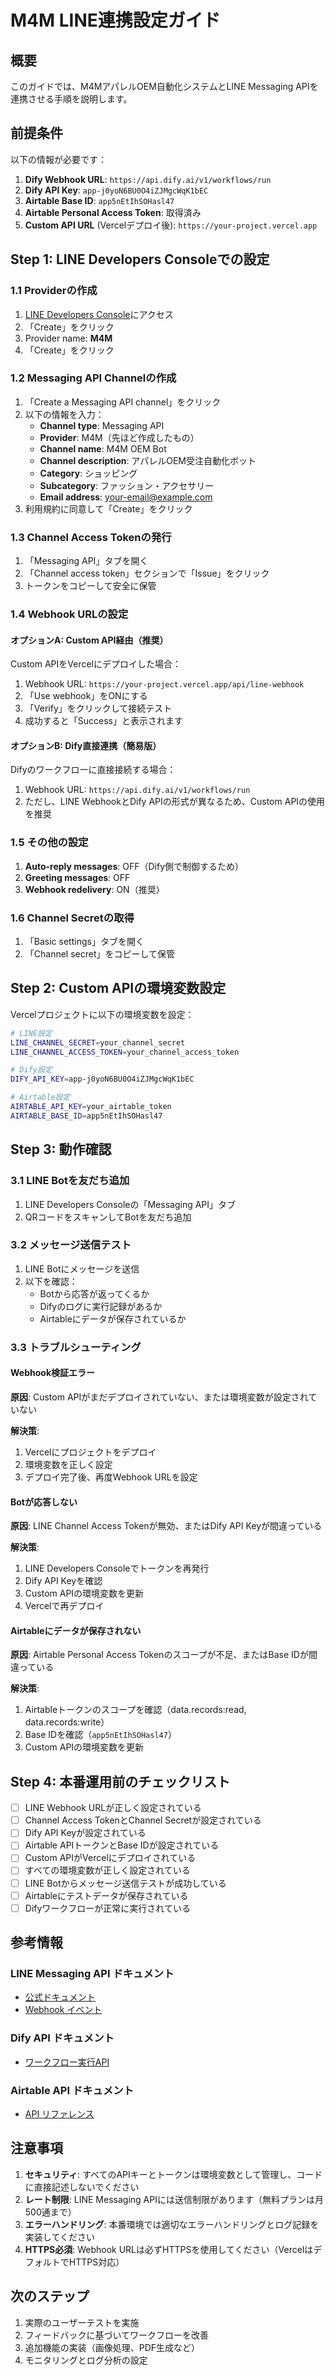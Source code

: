 # M4M LINE連携設定ガイド

## 概要

このガイドでは、M4MアパレルOEM自動化システムとLINE Messaging APIを連携させる手順を説明します。

## 前提条件

以下の情報が必要です：

1. **Dify Webhook URL**: `https://api.dify.ai/v1/workflows/run`
2. **Dify API Key**: `app-j0yoN6BU0O4iZJMgcWqK1bEC`
3. **Airtable Base ID**: `app5nEtIhSOHasl47`
4. **Airtable Personal Access Token**: 取得済み
5. **Custom API URL** (Vercelデプロイ後): `https://your-project.vercel.app`

## Step 1: LINE Developers Consoleでの設定

### 1.1 Providerの作成

1. [LINE Developers Console](https://developers.line.biz/console/)にアクセス
2. 「Create」をクリック
3. Provider name: **M4M**
4. 「Create」をクリック

### 1.2 Messaging API Channelの作成

1. 「Create a Messaging API channel」をクリック
2. 以下の情報を入力：
   - **Channel type**: Messaging API
   - **Provider**: M4M（先ほど作成したもの）
   - **Channel name**: M4M OEM Bot
   - **Channel description**: アパレルOEM受注自動化ボット
   - **Category**: ショッピング
   - **Subcategory**: ファッション・アクセサリー
   - **Email address**: your-email@example.com
3. 利用規約に同意して「Create」をクリック

### 1.3 Channel Access Tokenの発行

1. 「Messaging API」タブを開く
2. 「Channel access token」セクションで「Issue」をクリック
3. トークンをコピーして安全に保管

### 1.4 Webhook URLの設定

#### オプションA: Custom API経由（推奨）

Custom APIをVercelにデプロイした場合：

1. Webhook URL: `https://your-project.vercel.app/api/line-webhook`
2. 「Use webhook」をONにする
3. 「Verify」をクリックして接続テスト
4. 成功すると「Success」と表示されます

#### オプションB: Dify直接連携（簡易版）

Difyのワークフローに直接接続する場合：

1. Webhook URL: `https://api.dify.ai/v1/workflows/run`
2. ただし、LINE WebhookとDify APIの形式が異なるため、Custom APIの使用を推奨

### 1.5 その他の設定

1. **Auto-reply messages**: OFF（Dify側で制御するため）
2. **Greeting messages**: OFF
3. **Webhook redelivery**: ON（推奨）

### 1.6 Channel Secretの取得

1. 「Basic settings」タブを開く
2. 「Channel secret」をコピーして保管

## Step 2: Custom APIの環境変数設定

Vercelプロジェクトに以下の環境変数を設定：

```bash
# LINE設定
LINE_CHANNEL_SECRET=your_channel_secret
LINE_CHANNEL_ACCESS_TOKEN=your_channel_access_token

# Dify設定
DIFY_API_KEY=app-j0yoN6BU0O4iZJMgcWqK1bEC

# Airtable設定
AIRTABLE_API_KEY=your_airtable_token
AIRTABLE_BASE_ID=app5nEtIhSOHasl47
```

## Step 3: 動作確認

### 3.1 LINE Botを友だち追加

1. LINE Developers Consoleの「Messaging API」タブ
2. QRコードをスキャンしてBotを友だち追加

### 3.2 メッセージ送信テスト

1. LINE Botにメッセージを送信
2. 以下を確認：
   - Botから応答が返ってくるか
   - Difyのログに実行記録があるか
   - Airtableにデータが保存されているか

### 3.3 トラブルシューティング

#### Webhook検証エラー

**原因**: Custom APIがまだデプロイされていない、または環境変数が設定されていない

**解決策**:
1. Vercelにプロジェクトをデプロイ
2. 環境変数を正しく設定
3. デプロイ完了後、再度Webhook URLを設定

#### Botが応答しない

**原因**: LINE Channel Access Tokenが無効、またはDify API Keyが間違っている

**解決策**:
1. LINE Developers Consoleでトークンを再発行
2. Dify API Keyを確認
3. Custom APIの環境変数を更新
4. Vercelで再デプロイ

#### Airtableにデータが保存されない

**原因**: Airtable Personal Access Tokenのスコープが不足、またはBase IDが間違っている

**解決策**:
1. Airtableトークンのスコープを確認（data.records:read, data.records:write）
2. Base IDを確認（`app5nEtIhSOHasl47`）
3. Custom APIの環境変数を更新

## Step 4: 本番運用前のチェックリスト

- [ ] LINE Webhook URLが正しく設定されている
- [ ] Channel Access TokenとChannel Secretが設定されている
- [ ] Dify API Keyが設定されている
- [ ] Airtable APIトークンとBase IDが設定されている
- [ ] Custom APIがVercelにデプロイされている
- [ ] すべての環境変数が正しく設定されている
- [ ] LINE Botからメッセージ送信テストが成功している
- [ ] Airtableにテストデータが保存されている
- [ ] Difyワークフローが正常に実行されている

## 参考情報

### LINE Messaging API ドキュメント
- [公式ドキュメント](https://developers.line.biz/ja/docs/messaging-api/)
- [Webhook イベント](https://developers.line.biz/ja/reference/messaging-api/#webhook-event-objects)

### Dify API ドキュメント
- [ワークフロー実行API](https://docs.dify.ai/guides/workflow/publish-workflow)

### Airtable API ドキュメント
- [API リファレンス](https://airtable.com/developers/web/api/introduction)

## 注意事項

1. **セキュリティ**: すべてのAPIキーとトークンは環境変数として管理し、コードに直接記述しないでください
2. **レート制限**: LINE Messaging APIには送信制限があります（無料プランは月500通まで）
3. **エラーハンドリング**: 本番環境では適切なエラーハンドリングとログ記録を実装してください
4. **HTTPS必須**: Webhook URLは必ずHTTPSを使用してください（VercelはデフォルトでHTTPS対応）

## 次のステップ

1. 実際のユーザーテストを実施
2. フィードバックに基づいてワークフローを改善
3. 追加機能の実装（画像処理、PDF生成など）
4. モニタリングとログ分析の設定

